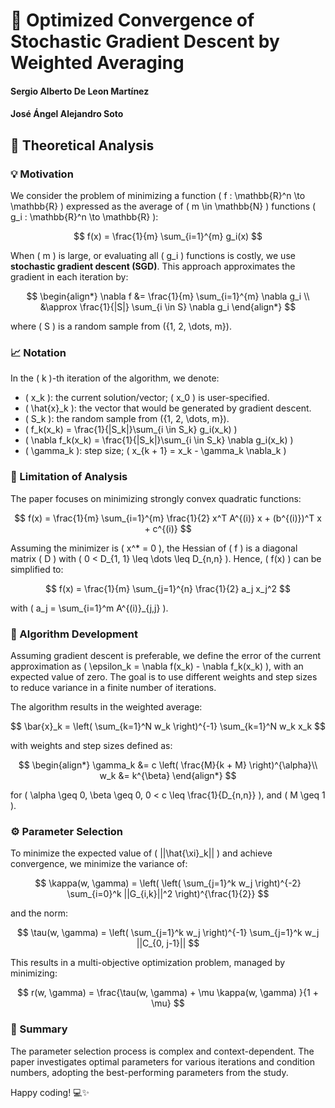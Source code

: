 # 🔄 Optimized Convergence of Stochastic Gradient Descent by Weighted Averaging

#### Sergio Alberto De Leon Martínez
#### José Ángel Alejandro Soto

## 📘 Theoretical Analysis

### 💡 Motivation

We consider the problem of minimizing a function \( f : \mathbb{R}^n \to \mathbb{R} \) expressed as the average of \( m \in \mathbb{N} \) functions \( g_i : \mathbb{R}^n \to \mathbb{R} \):

$$
f(x) = \frac{1}{m} \sum_{i=1}^{m} g_i(x)
$$

When \( m \) is large, or evaluating all \( g_i \) functions is costly, we use **stochastic gradient descent (SGD)**. This approach approximates the gradient in each iteration by:

$$
\begin{align*}
  \nabla f &= \frac{1}{m} \sum_{i=1}^{m} \nabla g_i \\
  &\approx \frac{1}{|S|} \sum_{i \in S} \nabla g_i
\end{align*}
$$

where \( S \) is a random sample from \(\{1, 2, \dots, m\}\).

### 📈 Notation

In the \( k \)-th iteration of the algorithm, we denote:

- \( x_k \): the current solution/vector; \( x_0 \) is user-specified.
- \( \hat{x}_k \): the vector that would be generated by gradient descent.
- \( S_k \): the random sample from \(\{1, 2, \dots, m\}\).
- \( f_k(x_k) = \frac{1}{|S_k|}\sum_{i \in S_k} g_i(x_k) \)
- \( \nabla f_k(x_k) = \frac{1}{|S_k|}\sum_{i \in S_k} \nabla g_i(x_k) \)
- \( \gamma_k \): step size; \( x_{k + 1} = x_k - \gamma_k \nabla_k \)

### 🔬 Limitation of Analysis

The paper focuses on minimizing strongly convex quadratic functions:

$$
f(x) = \frac{1}{m} \sum_{i=1}^{m} \frac{1}{2} x^T A^{(i)} x + (b^{(i)})^T x + c^{(i)}
$$

Assuming the minimizer is \( x^* = 0 \), the Hessian of \( f \) is a diagonal matrix \( D \) with \( 0 < D_{1, 1} \leq \dots \leq D_{n,n} \). Hence, \( f(x) \) can be simplified to:

$$
f(x) = \frac{1}{m} \sum_{j=1}^{n} \frac{1}{2} a_j x_j^2
$$

with \( a_j = \sum_{i=1}^m A^{(i)}_{j,j} \).

### 🔧 Algorithm Development

Assuming gradient descent is preferable, we define the error of the current approximation as \( \epsilon_k = \nabla f(x_k) - \nabla f_k(x_k) \), with an expected value of zero. The goal is to use different weights and step sizes to reduce variance in a finite number of iterations.

The algorithm results in the weighted average:

$$
\bar{x}_k = \left( \sum_{k=1}^N w_k \right)^{-1} \sum_{k=1}^N w_k x_k
$$

with weights and step sizes defined as:

$$
\begin{align*}
\gamma_k &= c \left( \frac{M}{k + M} \right)^{\alpha}\\
w_k &= k^{\beta}
\end{align*}
$$

for \( \alpha \geq 0, \beta \geq 0, 0 < c \leq \frac{1}{D_{n,n}} \), and \( M \geq 1 \).

### ⚙️ Parameter Selection

To minimize the expected value of \( ||\hat{\xi}_k|| \) and achieve convergence, we minimize the variance of:

$$
\kappa(w, \gamma) = \left( \left( \sum_{j=1}^k w_j \right)^{-2} \sum_{i=0}^k ||G_{i,k}||^2 \right)^{\frac{1}{2}}
$$

and the norm:

$$
\tau(w, \gamma) = \left( \sum_{j=1}^k w_j \right)^{-1} \sum_{j=1}^k w_j ||C_{0, j-1}||
$$

This results in a multi-objective optimization problem, managed by minimizing:

$$
r(w, \gamma) = \frac{\tau(w, \gamma) + \mu \kappa(w, \gamma) }{1 + \mu}
$$

### 📝 Summary

The parameter selection process is complex and context-dependent. The paper investigates optimal parameters for various iterations and condition numbers, adopting the best-performing parameters from the study.

Happy coding! 💻✨
